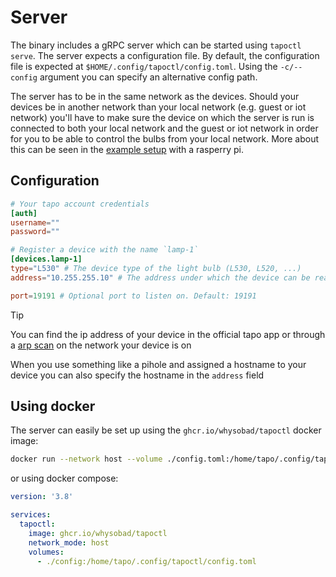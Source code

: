 # Server

The binary includes a gRPC server which can be started using `tapoctl serve`. The server expects a configuration file.
By default, the configuration file is expected at `$HOME/.config/tapoctl/config.toml`. Using the `-c/--config` argument you can specify an
alternative config path.

The server has to be in the same network as the devices. Should your devices be in another network than your local network (e.g. guest or iot network) 
you'll have to make sure the device on which the server is run is connected to both your local network and the guest or iot network in order for you to be 
able to control the bulbs from your local network. More about this can be seen in the [example setup](/example.md) with a rasperry pi.

## Configuration

```toml
# Your tapo account credentials
[auth]
username=""
password=""

# Register a device with the name `lamp-1`
[devices.lamp-1]
type="L530" # The device type of the light bulb (L530, L520, ...)
address="10.255.255.10" # The address under which the device can be reached

port=19191 # Optional port to listen on. Default: 19191
```

>[!TIP]
> You can find the ip address of your device in the official tapo app or through a 
> [arp scan](https://linux.die.net/man/1/arp-scan) on the network your device is on
> 
> When you use something like a pihole and assigned a hostname to your device you can also specify the hostname 
> in the `address` field

## Using docker

The server can easily be set up using the `ghcr.io/whysobad/tapoctl` docker image:

```bash
docker run --network host --volume ./config.toml:/home/tapo/.config/tapoctl/config.toml ghcr.io/whysobad/tapoctl
```

or using docker compose:

```yaml
version: '3.8'

services:
  tapoctl:
    image: ghcr.io/whysobad/tapoctl
    network_mode: host
    volumes:
      - ./config:/home/tapo/.config/tapoctl/config.toml
```